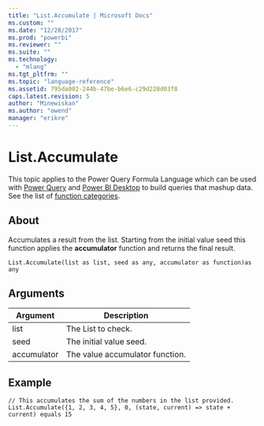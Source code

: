 ```yaml
---
title: "List.Accumulate | Microsoft Docs"
ms.custom: ""
ms.date: "12/28/2017"
ms.prod: "powerbi"
ms.reviewer: ""
ms.suite: ""
ms.technology: 
  - "mlang"
ms.tgt_pltfrm: ""
ms.topic: "language-reference"
ms.assetid: 795da002-244b-47be-b6e6-c29d228d03f8
caps.latest.revision: 5
author: "Minewiskan"
ms.author: "owend"
manager: "erikre"
---
```

# List.Accumulate
This topic applies to the Power Query Formula Language which can be used with [Power Query](https://support.office.com/article/Introduction-to-Microsoft-Power-Query-for-Excel-6E92E2F4-2079-4E1F-BAD5-89F6269CD605) and [Power BI Desktop](http://go.microsoft.com/fwlink/p/?LinkId=618607) to build queries that mashup data. See the list of [function categories](https://msdn.microsoft.com/en-us/library/mt211003.aspx).  
  
## About  
Accumulates a result from the list. Starting from the initial value seed this function applies the **accumulator** function and returns the final result.  
  
```  
List.Accumulate(list as list, seed as any, accumulator as function)as any  
```  
  
## Arguments  
  
|Argument|Description|  
|------------|---------------|  
|list|The List to check.|  
|seed|The initial value seed.|  
|accumulator|The value accumulator function.|  
  
## Example  
  
```  
// This accumulates the sum of the numbers in the list provided.  
List.Accumulate({1, 2, 3, 4, 5}, 0, (state, current) => state + current) equals 15  
```  
